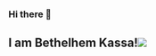 ### Hi there 👋
<h2> I am Bethelhem Kassa!<img src = "https://giphy.com/gifs/hello-hi-greetings-MPxg9U887PS0B8XT4J.gif"/ </h2>
<!--
**nebarse/nebarse** is a ✨ _special_ ✨ repository because its `README.md` (this file) appears on your GitHub profile.

Here are some ideas to get you started:

- 🔭 I’m currently working on ...
- 🌱 I’m currently learning ...
- 👯 I’m looking to collaborate on ...
- 🤔 I’m looking for help with ...
- 💬 Ask me about ...
- 📫 How to reach me: ...
- 😄 Pronouns: ...
- ⚡ Fun fact: ...
-->
